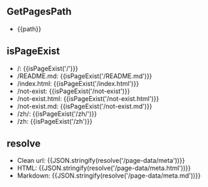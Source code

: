 ## GetPagesPath

<ul class="get-pages-path">
  <li v-for="path in pagesPath">
    {{path}}
  </li>
</ul>

## isPageExist

<div class="is-page-exist">

- /: {{isPageExist('/')}}
- /README.md: {{isPageExist('/README.md')}}
- /index.html: {{isPageExist('/index.html')}}
- /not-exist: {{isPageExist('/not-exist')}}
- /not-exist.html: {{isPageExist('/not-exist.html')}}
- /not-exist.md: {{isPageExist('/not-exist.md')}}
- /zh/: {{isPageExist('/zh/')}}
- /zh: {{isPageExist('/zh')}}

</div>

## resolve

<div class="resolve">

- Clean url: {{JSON.stringify(resolve('/page-data/meta'))}}
- HTML: {{JSON.stringify(resolve('/page-data/meta.html'))}}
- Markdown: {{JSON.stringify(resolve('/page-data/meta.md'))}}

</div>

<script setup>
import { getPagesPath, isPageExist, pagesMap, resolve } from '@vuepress/client'

const pagesPath = getPagesPath();
</script>
